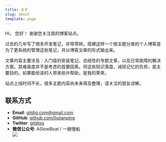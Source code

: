 ```yaml
---
title: 关于
slug: about
template: page
---
```


Hi， 您好！ 谢谢您关注我的博客站点。

过去的几年写了很多开发笔记，非常零碎。搭建这样一个按主题分类的个人博客是为了更系统的管理这些笔记，并以博客文章的形式输出来。

文章内容主要涉及：入门级的安装笔记、总结性的专题文章，以及日常故障的解决方案。其难易度并不是考虑的首要因素。将这些知识落盘，减轻记忆的负担，是主要目的。如果能给读的人带来些许帮助，是我的荣幸。

站点上线时间不长，很多主题内容尚未来得及整理，请关注的朋友谅解。

## 联系方式

<ul>
    <li>
    <strong>Email</strong>: 
    <a href="mailto:gitdig.com@gmail.com">gitdig.com@gmail.com</a>
    </li>
    <li>
    <strong>GitHub</strong>:
    <a target="_blank" rel="noopener noreferrer" href="https://github.com/liujianping">github.com/liujianping</a>
    </li>
    <li>
    <strong>Twitter</strong>:
    <a href="https://twitter.com/gitdigg" target="_blank" rel="noopener noreferrer">
          gitdigg
    </a>
    </li>
    <li>
    <strong>微信公众号</strong>: 
    ASlowBoat / 一艘慢船
    </li>
    <image src="/logos/weixin.jpg" />
</ul>



